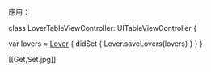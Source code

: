 應用：

class LoverTableViewController: UITableViewController {

var lovers = [Lover]() {
	didSet {
		Lover.saveLovers(lovers)
			}
		}
}


[[Get,Set.jpg]]